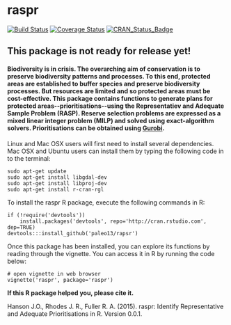 raspr
============

[![Build Status](https://travis-ci.org/paleo13/raspr.svg?branch=master)](https://travis-ci.org/paleo13/raspr)
[![Coverage Status](https://codecov.io/github/paleo13/raspr/coverage.svg?branch=master)](https://codecov.io/github/paleo13/raspr?branch=master)
[![CRAN_Status_Badge](http://www.r-pkg.org/badges/version/raspr)](http://cran.r-project.org/package=raspr)

## This package is not ready for release yet!

#### Biodiversity is in crisis. The overarching aim of conservation is to preserve biodiversity patterns and processes. To this end, protected areas are established to buffer species and preserve biodiversity processes. But resources are limited and so protected areas must be cost-effective. This package contains functions to generate plans for protected areas--prioritisations--using the Representatiev and Adequate Sample Problem (RASP). Reserve selection problems are expressed as a mixed linear integer problem (MILP) and solved using exact-algorithm solvers. Prioritisations can be obtained using [Gurobi](http://www.gurobi.com/).

Linux and Mac OSX users will first need to install several dependencies. Mac OSX and Ubuntu users can install them by typing the following code in to the terminal:

```
sudo apt-get update
sudo apt-get install libgdal-dev
sudo apt-get install libproj-dev
sudo apt-get install r-cran-rgl
```

To install the raspr R package, execute the following commands in R:

```
if (!require('devtools'))
	install.packages('devtools', repo='http://cran.rstudio.com', dep=TRUE)
devtools:::install_github('paleo13/rapsr')
```

Once this package has been installed, you can explore its functions by reading through the vignette. You can access it in R by running the code below:

```
# open vignette in web browser
vignette('raspr', package='raspr')
```

**If this R package helped you, please cite it.**

Hanson J.O., Rhodes J. R., Fuller R. A. (2015). raspr: Identify Representative and Adequate Prioritisations in R. Version 0.0.1.
